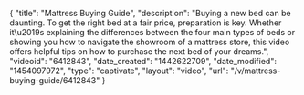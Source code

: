 {
    "title": "Mattress Buying Guide",
    "description": "Buying a new bed can be daunting. To get the right bed at a fair price, preparation is key. Whether it\u2019s explaining the differences between the four main types of beds or showing you how to navigate the showroom of a mattress store, this video offers helpful tips on how to purchase the next bed of your dreams.",
    "videoid": "6412843",
    "date_created": "1442622709",
    "date_modified": "1454097972",
    "type": "captivate",
    "layout": "video",
    "url": "\/v\/mattress-buying-guide\/6412843"
}